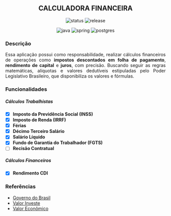 <h2 align="center">
  CALCULADORA FINANCEIRA
</h2> 

<p align="center">
    <img src="https://img.shields.io/static/v1?label=status&message=development&color=green&style=flat&logo=release" alt="status">
    <img src="https://img.shields.io/static/v1?label=release&message=0.0.1&color=blue&style=flat&logo=release" alt="release">
</p>

<p align="center">
    <img src="https://img.shields.io/badge/java-%23ED8B00.svg?style=for-the-badge&logo=openjdk&logoColor=white" alt="java">
    <img src="https://img.shields.io/badge/spring-%236DB33F.svg?style=for-the-badge&logo=spring&logoColor=white" alt="spring">
    <img src="https://img.shields.io/badge/postgres-%23316192.svg?style=for-the-badge&logo=postgresql&logoColor=white" alt="postgres">
</p>

### Descrição
<p align="justify">
  Essa aplicação possui como responsabilidade, realizar cálculos financeiros de operações como <b>impostos descontados em folha de pagamento</b>, <b>rendimento de capital</b> e <b>juros</b>, com precisão. Buscando seguir as regras matemáticas, alíquotas e valores dedutíveis estipuladas pelo Poder Legislativo Brasileiro, que disponibiliza os valores e fórmulas.
</p>

### Funcionalidades

##### Cálculos Trabalhistas

- [x] <b>Imposto da Previdência Social (INSS)</b> <br>
- [x] <b>Imposto de Renda (IRRF)</b> <br>
- [x] <b>Férias</b> <br>
- [x] <b>Décimo Terceiro Salário</b><br>
- [x] <b>Salário Líquido</b><br>
- [x] <b>Fundo de Garantia do Trabalhador (FGTS)</b><br>
- [ ] <b>Recisão Contratual</b><br>

##### Cálculos Financeiros

- [x] <b>Rendimento CDI</b><br>

### Referências

- [Governo do Brasil](https://www.gov.br)
- [Valor Investe](https://valorinveste.globo.com)
- [Valor Econômico](https://valor.globo.com)